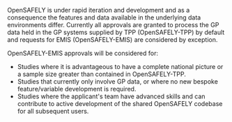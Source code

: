 OpenSAFELY is under rapid iteration and development and as a consequence the features and data available in the underlying data environments differ. Currently all approvals are granted to process the GP data held in the GP systems supplied by TPP (OpenSAFELY-TPP) by default and requests for EMIS (OpenSAFELY-EMIS) are considered by exception.

OpenSAFELY-EMIS approvals will be considered for:

- Studies where it is advantageous to have a complete national picture or a sample size greater than contained in OpenSAFELY-TPP.
- Studies that currently only involve GP data, or where no new bespoke feature/variable development is required.
- Studies where the applicant's team have advanced skills and can contribute to active development of the shared OpenSAFELY codebase for all subsequent users.
